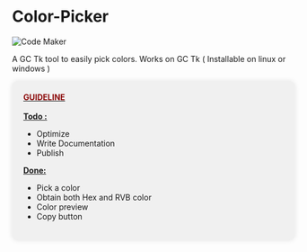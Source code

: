 # Color-Picker

![Code Maker]([https://raw.githubusercontent.com/votre_nom_utilisateur/votre_depot/main/images/example.jpg](https://github.com/racine890/Color-Picker/blob/ac9ac1c9f6669e4a2f505e8e5d830ed887f7250b/res/image.png))

A GC Tk tool to easily pick colors. Works on GC Tk ( Installable on linux or windows )

<div style="background-color: #f0f0f0; padding: 20px; border-radius: 10px; box-shadow: 0 0 10px rgba(0, 0, 0, 0.1);">
<div>
  <b>
    <u>
      <font color="#8b0909">GUIDELINE</font>
      <br><br>
      Todo :
    </u>
  </b>
</div>
  
<div>
  <ul>
    <li>Optimize&nbsp;</li>
    <li>Write Documentation&nbsp;</li>
    <li>Publish&nbsp;</li>
  </ul>
  
  <div>
    <b>
      <u>Done:</u>
    </b>
  </div>
</div>

<div>
  <ul>
    <li>Pick a color</li>
    <li>Obtain both Hex and RVB color</li>
    <li>Color preview</li>
    <li>Copy button</li>
  </ul>
</div>
</div>
